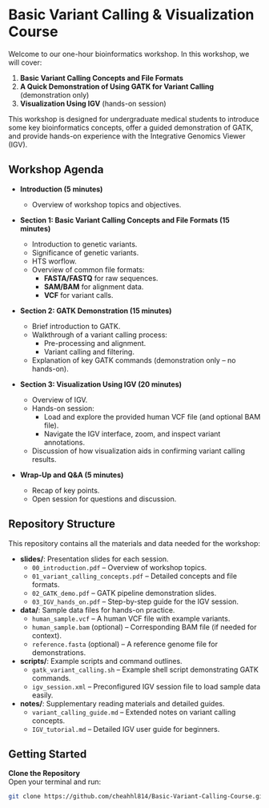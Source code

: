 # Basic Variant Calling & Visualization Course

Welcome to our one-hour bioinformatics workshop. In this workshop, we will cover:

1. **Basic Variant Calling Concepts and File Formats**  
2. **A Quick Demonstration of Using GATK for Variant Calling** (demonstration only)  
3. **Visualization Using IGV** (hands-on session)

This workshop is designed for undergraduate medical students to introduce some key bioinformatics concepts, offer a guided demonstration of GATK, and provide hands-on experience with the Integrative Genomics Viewer (IGV).

## Workshop Agenda

- **Introduction (5 minutes)**
  - Overview of workshop topics and objectives.
  
- **Section 1: Basic Variant Calling Concepts and File Formats (15 minutes)**
  - Introduction to genetic variants.
  - Significance of genetic variants.
  - HTS worflow.
  - Overview of common file formats:
    - **FASTA/FASTQ** for raw sequences.
    - **SAM/BAM** for alignment data.
    - **VCF** for variant calls.

- **Section 2: GATK Demonstration (15 minutes)**
  - Brief introduction to GATK.
  - Walkthrough of a variant calling process:
    - Pre-processing and alignment.
    - Variant calling and filtering.
  - Explanation of key GATK commands (demonstration only – no hands-on).

- **Section 3: Visualization Using IGV (20 minutes)**
  - Overview of IGV.
  - Hands-on session:
    - Load and explore the provided human VCF file (and optional BAM file).
    - Navigate the IGV interface, zoom, and inspect variant annotations.
  - Discussion of how visualization aids in confirming variant calling results.

- **Wrap-Up and Q&A (5 minutes)**
  - Recap of key points.
  - Open session for questions and discussion.

## Repository Structure

This repository contains all the materials and data needed for the workshop:

- **slides/**: Presentation slides for each session.
  - `00_introduction.pdf` – Overview of workshop topics.
  - `01_variant_calling_concepts.pdf` – Detailed concepts and file formats.
  - `02_GATK_demo.pdf` – GATK pipeline demonstration slides.
  - `03_IGV_hands_on.pdf` – Step-by-step guide for the IGV session.
- **data/**: Sample data files for hands-on practice.
  - `human_sample.vcf` – A human VCF file with example variants.
  - `human_sample.bam` (optional) – Corresponding BAM file (if needed for context).
  - `reference.fasta` (optional) – A reference genome file for demonstrations.
- **scripts/**: Example scripts and command outlines.
  - `gatk_variant_calling.sh` – Example shell script demonstrating GATK commands.
  - `igv_session.xml` – Preconfigured IGV session file to load sample data easily.
- **notes/**: Supplementary reading materials and detailed guides.
  - `variant_calling_guide.md` – Extended notes on variant calling concepts.
  - `IGV_tutorial.md` – Detailed IGV user guide for beginners.

## Getting Started

**Clone the Repository**  
Open your terminal and run:
```bash
git clone https://github.com/cheahhl814/Basic-Variant-Calling-Course.git
